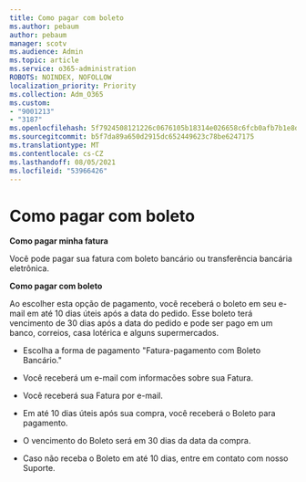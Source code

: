 ```yaml
---
title: Como pagar com boleto
ms.author: pebaum
author: pebaum
manager: scotv
ms.audience: Admin
ms.topic: article
ms.service: o365-administration
ROBOTS: NOINDEX, NOFOLLOW
localization_priority: Priority
ms.collection: Adm_O365
ms.custom:
- "9001213"
- "3187"
ms.openlocfilehash: 5f7924508121226c0676105b18314e026658c6fcb0afb7b1e8df6d28fb0622cf
ms.sourcegitcommit: b5f7da89a650d2915dc652449623c78be6247175
ms.translationtype: MT
ms.contentlocale: cs-CZ
ms.lasthandoff: 08/05/2021
ms.locfileid: "53966426"
---
```

# <a name="como-pagar-com-boleto"></a>Como pagar com boleto

**Como pagar minha fatura**

Você pode pagar sua fatura com boleto bancário ou transferência bancária eletrônica.

**Como pagar com  boleto**

Ao escolher  esta opção de pagamento, você receberá o boleto em seu e-mail em até 10 dias úteis após a data do pedido. Esse boleto terá vencimento de 30 dias após a data do pedido e pode ser pago em um banco, correios, casa lotérica e alguns supermercados.

- Escolha a forma de pagamento "Fatura-pagamento com Boleto Bancário."

- Você receberá um e-mail com informacões sobre sua Fatura.

- Você receberá sua Fatura por e-mail.

- Em até 10 dias úteis após sua compra, você receberá o Boleto para pagamento.

- O vencimento do Boleto será em 30 dias da data da compra.

- Caso não receba o Boleto em até 10 dias, entre em contato com nosso Suporte.

